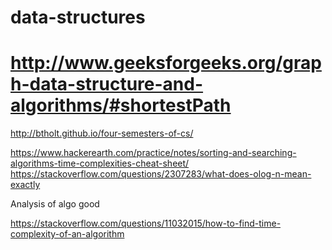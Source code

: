 # data-structures
# http://www.geeksforgeeks.org/graph-data-structure-and-algorithms/#shortestPath

http://btholt.github.io/four-semesters-of-cs/


https://www.hackerearth.com/practice/notes/sorting-and-searching-algorithms-time-complexities-cheat-sheet/
https://stackoverflow.com/questions/2307283/what-does-olog-n-mean-exactly


Analysis of algo good

https://stackoverflow.com/questions/11032015/how-to-find-time-complexity-of-an-algorithm
